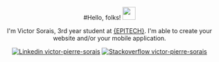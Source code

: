 <div align="center">

  #Hello, folks! <img src="https://raw.githubusercontent.com/MartinHeinz/MartinHeinz/master/wave.gif" width="30px">

I'm Victor Sorais, 3rd year student at [{EPITECH}](https://www.epitech.eu/fr/). I'm able to create your website and/or your mobile application.


[![Linkedin victor-pierre-sorais](https://img.shields.io/badge/LinkedIn-0077B5?style=for-the-badge&logo=linkedin&logoColor=white)](https://www.linkedin.com/in/victor-pierre-sorais-1756a1185/)
[![Stackoverflow victor-pierre-sorais](https://img.shields.io/badge/Stack_Overflow-FE7A16?style=for-the-badge&logo=stack-overflow&logoColor=white)](https://stackoverflow.com/users/16548300/niewtone)

</div>
